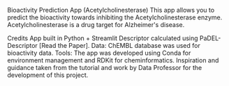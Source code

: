 Bioactivity Prediction App (Acetylcholinesterase)
This app allows you to predict the bioactivity towards inhibiting the Acetylcholinesterase enzyme. Acetylcholinesterase is a drug target for Alzheimer's disease.

Credits
App built in Python + Streamlit
Descriptor calculated using PaDEL-Descriptor [Read the Paper].
Data: ChEMBL database was used for bioactivity data.
Tools: The app was developed using Conda for environment management and RDKit for cheminformatics.
Inspiration and guidance taken from the tutorial and work by Data Professor for the development of this project.
